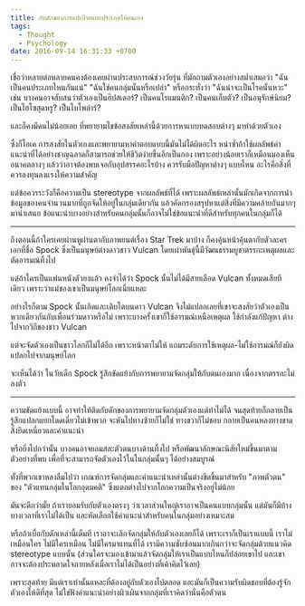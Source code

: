 ```yaml
---
title: กับดักของการแปะป้ายแยกประเภทให้ตนเอง
tags:
  - Thought
  - Psychology
date: 2016-09-14 16:31:33 +0700
---
```


เชื่อว่าหลายต่อหลายคนคงต้องเคยผ่านประสบการณ์ช่วงวัยรุ่น ที่มักถามตัวเองอย่างสม่ำเสมอว่า "ฉันเป็นคนประเภทไหนกันแน่" "ฉันใช่คนกลุ่มนั้นหรือเปล่า" หรือกระทั่งว่า "ฉันน่าจะเป็นโรคนั้นหวะ" เช่น บางคนอาจสับสนว่าตัวเองเป็นฮิปสเตอร์? เป็นคนโรแมนติก? เป็นคนเก็บตัว? เป็นอนุรักษ์นิยม? เป็นไฮโซสุดหรู? เป็นไบโพล่าร์?

และก็คงมีคนไม่น้อยเลย ที่พยายามไขข้อสงสัยเหล่านี้ด้วยการหาแบบทดสอบต่างๆ มาทำด้วยตัวเอง

ซึ่งก็โอเค การสงสัยในตัวเองและพยายามหาคำตอบแบบนี้มันไม่ได้ผิดอะไร หนำซ้ำถ้าใช้ผลลัพธ์คำแนะนำที่ได้อย่างชาญฉลาดก็สามารถช่วยให้ชีวิตง่ายขึ้นอีกเป็นกอง เพราะอย่างน้อยเราก็เหมือนมองเห็นอนาคตลางๆ แล้วว่าอาจต้องพบเจอกับอุปสรรคอะไรบ้าง ควรรับมือปัญหาต่างๆ แบบไหน อะไรคือสิ่งที่ควรลงทุนลงแรงให้ความสำคัญ

แต่ข้อควรระวังก็คือความเป็น stereotype จากผลลัพธ์ที่ได้ เพราะผลลัพธ์เหล่านั้นมักเกิดจากการนำข้อมูลของคนจำนวนมากที่ถูกจัดให้อยู่ในกลุ่มเดียวกัน แล้วคัดกรองสรุปหาแต่สิ่งที่มีความคล้ายกันมากๆ มานำเสนอ ข้อแนะนำบางอย่างสำหรับคนกลุ่มนั้นก็อาจไม่ใช่ข้อแนะนำที่ดีสำหรับทุกคนในกลุ่มก็ได้

---

ถึงตอนนี้ถ้าใครเคยผ่านหูผ่านตากับภาพยนต์เรื่อง Star Trek มาบ้าง ก็คงคุ้นหน้าคุ้นตากับตัวละครเอกที่ชื่อ Spock ซึ่งเป็นมนุษย์ต่างดาวชาว Vulcan โดยเผ่าพันธุ์นี้มีวัฒนธรรมบูชาตรรกะเหตุผลและตัดอารมณ์ทิ้งไป

แต่ถ้าใครเป็นแฟนหนังตัวยงแล้ว คงจำได้ว่า Spock นั้นไม่ได้มีสายเลือด Vulcan ทั้งหมดเสียทีเดียว เพราะว่าแม่ของเขาเป็นมนุษย์โลกเนี่ยแหละ

อย่างไรก็ตาม Spock นั้นเกิดและเติบโตบนดาว Vulcan จึงไม่แปลกเลยที่เขาจะสงสัยว่าตัวเองเป็นพวกเดียวกันกับเพื่อนร่วมดาวหรือไม่ เพราะบางครั้งเขาก็ใช้อารมณ์เหนือเหตุผล ใช้กำลังแก้ปัญหา ต่างไปจากวิถีของชาว Vulcan

แต่จะจัดตัวเองเป็นชาวโลกก็ไม่ได้อีก เพราะหน้าตาไม่ให้ แถมระดับการใช้เหตุผล-ไม่ใช้อารมณ์ก็ยังผิดแปลกไปจากมนุษย์โลก

จะเห็นได้ว่า ในวัยเด็ก Spock รู้สึกขัดแย้งกับการพยายามจัดกลุ่มให้กับตนเองมาก เนื่องจากตรรกะไม่ลงตัว

---

ความขัดแย้งแบบนี้ อาจทำให้ติดกับดักของการพยายามจัดกลุ่มตัวเองแต่ทำไม่ได้ จนสุดท้ายก็กลายเป็นรู้สึกแปลกแยกโดดเดี่ยวไม่เข้าพวก จะหันไปทางซ้ายก็ไม่ใช่ ทางขวาก็ไม่ชอบ กลายเป็นคนหลงทางขาดสิ่งยึดเหนี่ยวและคำแนะนำ

หรือยิ่งไปกว่านั้น บางคนอาจยอมสละตัวตนบางด้านทิ้งไป หรือพัฒนาลักษณะนิสัยใหม่ขึ้นมาตามตัวอย่างที่พบ เพื่อที่จะสามารถจัดตัวเองไว้ในในกลุ่มนั้นๆ ได้อย่างสมบูรณ์

ทั้งที่พวกเขาหลงลืมไปว่า เกณฑ์การจัดกลุ่มและคำแนะนำเหล่านั้นต่างขีดขึ้นมาสำหรับ "ภาพตัวตน" ของ "ตัวแทนกลุ่มในโลกอุดมคติ" ซึ่งแตกต่างไปจากโลกความเป็นจริงอยู่ไม่น้อย

มันจะดีกว่ามั้ย ถ้าเรายอมรับกับตัวเองตรงๆ ว่าเวลาส่วนใหญ่เราอาจเป็นคนแบบกลุ่มนั้น แต่มันก็มีบ้างบางเวลาที่เราไม่ได้เป็น และหัดเลือกใช้คำแนะนำสำหรับคนในกลุ่มอย่างเหมาะสม

หรือถ้าเบื่อกับดักเหล่านี้เต็มที เราอาจะเลิกจัดกลุ่มให้กับตัวเองเลยก็ได้ เพราะเราก็เป็นเราแบบนี้ เราไม่เหมือนใคร ไม่มีใครเหมือน ไม่มีใครมาแทนที่ได้ เรามีความซับซ้อนมากเกินกว่าจะจัดกลุ่มด้วยแนวคิด stereotype แบบนั้น (ส่วนใครจะมองเข้ามาแล้วจัดกลุ่มให้เราเป็นแบบไหนก็ปล่อยเขาไป และเขาอาจจะต้องประหลาดใจภายหลังเมื่อเราไม่ได้เป็นอย่างที่เค้าคิดไว้เลย)

เพราะสุดท้าย มีแต่เราเท่านั้นแหละที่ต้องอยู่กับตัวเองไปตลอด และมันก็เป็นความรับผิดชอบที่ต้องรู้จักตัวเองให้ดีที่สุด ไม่ใช่ฟังคำแนะนำอย่างผิวเผินจากกลุ่มที่เราคิดว่านั่นคือตัวตน
